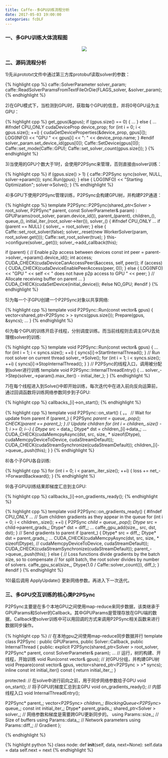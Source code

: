```yaml
---
title: Caffe--多GPU训练流程分析
date: 2017-05-03 19:00:00
categories: fcDLF
---
```


<script type="text/javascript" src="http://cdn.mathjax.org/mathjax/latest/MathJax.js?config=default"></script>

### 一、多GPU训练大体流程图

<center><img src="{{ site.baseurl }}/images/pdDLF/caffe_s2_1.png"></center>

### 二、源码流程分析

1)先从prototxt文件中通过第三方库protobuf读取solver的参数：

{% highlight cpp %}
  caffe::SolverParameter solver_param;
  caffe::ReadSolverParamsFromTextFileOrDie(FLAGS_solver, &solver_param);
{% endhighlight %}

2)在GPU模式下，当检测到GPU时，获取每个GPU的信息，并将0号GPU设为主GPU：

{% highlight cpp %}
  get_gpus(&gpus);
  if (gpus.size() == 0) {
    ...
  } else {
    ...
#ifndef CPU_ONLY
    cudaDeviceProp device_prop;
    for (int i = 0; i < gpus.size(); ++i) {
      cudaGetDeviceProperties(&device_prop, gpus[i]);
      LOG(INFO) << "GPU " << gpus[i] << ": " << device_prop.name;
    }
#endif
    solver_param.set_device_id(gpus[0]);
    Caffe::SetDevice(gpus[0]);
    Caffe::set_mode(Caffe::GPU);
    Caffe::set_solver_count(gpus.size());
  }
{% endhighlight %}

3)当使用的GPU个数大于1时，会使用P2PSync来管理，否则直接由solver训练：

{% highlight cpp %}
  if (gpus.size() > 1) {
    caffe::P2PSync<float> sync(solver, NULL, solver->param());
    sync.Run(gpus);
  } else {
    LOG(INFO) << "Starting Optimization";
    solver->Solve();
  }
{% endhighlight %}

4)多GPU下使用P2PSync管理训练，P2PSync会构建GPU树，并构建P2P通道：

{% highlight cpp %}
template<typename Dtype>
P2PSync<Dtype>::P2PSync(shared_ptr<Solver<Dtype> > root_solver,
                        P2PSync<Dtype>* parent, const SolverParameter& param)
    : GPUParams<Dtype>(root_solver, param.device_id()),
      parent_(parent),
      children_(),
      queue_(),
      initial_iter_(root_solver->iter()),
      solver_() {
#ifndef CPU_ONLY
  ...
  if (parent == NULL) {
    solver_ = root_solver;
  } else {
    Caffe::set_root_solver(false);
    solver_.reset(new WorkerSolver<Dtype>(param, root_solver.get()));
    Caffe::set_root_solver(true);
  }
  this->configure(solver_.get());
  solver_->add_callback(this);

  if (parent) {
    // Enable p2p access between devices
    const int peer = parent->solver_->param().device_id();
    int access;
    CUDA_CHECK(cudaDeviceCanAccessPeer(&access, self, peer));
    if (access) {
      CUDA_CHECK(cudaDeviceEnablePeerAccess(peer, 0));
    } else {
      LOG(INFO)<< "GPU " << self << " does not have p2p access to GPU " << peer;
    }
    // Allocate receiving buffer on parent
    ...
  }
  CUDA_CHECK(cudaSetDevice(initial_device));
#else
  NO_GPU;
#endif
}
{% endhighlight %}

5)为每一个子GPU创建一个P2PSync对象以共享网络:

{% highlight cpp %}
template<typename Dtype>
void P2PSync<Dtype>::Run(const vector<int>& gpus) {
  vector<shared_ptr<P2PSync<Dtype> > > syncs(gpus.size());
  Prepare(gpus, &syncs);
  ...
}
{% endhighlight %}

6)为每个GPU的训练开启子线程，分别调度训练。而当前线程则去调主GPU去处理根solver的训练:

{% highlight cpp %}
template<typename Dtype>
void P2PSync<Dtype>::Run(const vector<int>& gpus) {
  ...
  for (int i = 1; i < syncs.size(); ++i) {
    syncs[i]->StartInternalThread();
  }
  // Run root solver on current thread
  solver_->Solve();
  for (int i = 1; i < syncs.size(); ++i) {
    syncs[i]->StopInternalThread();
  }
}
// P2PSync的线程入口，调用被分配到solver进行训练
template<typename Dtype>
void P2PSync<Dtype>::InternalThreadEntry() {
  ...
  solver_->Step(solver_->param().max_iter() - initial_iter_);
}
{% endhighlight %}

7)在每个线程进入到Solve()中即开始训练，每次迭代中在进入前向反向运算前，通过回调函数将训练网络参数同步到子GPU:

{% highlight cpp %}
callbacks_[i]->on_start();
{% endhighlight %}

{% highlight cpp %}
template<typename Dtype>
void P2PSync<Dtype>::on_start() {
  。。
  // Wait for update from parent
  if (parent_) {
    P2PSync<Dtype> *parent = queue_.pop();
    CHECK(parent == parent_);
  }
  // Update children
  for (int i = children_.size() - 1; i >= 0; i--) {
    Dtype* src = data_;
    Dtype* dst = children_[i]->data_;
    ...
    CUDA_CHECK(cudaMemcpyAsync(dst, src, size_ * sizeof(Dtype),
        cudaMemcpyDeviceToDevice, cudaStreamDefault));
    CUDA_CHECK(cudaStreamSynchronize(cudaStreamDefault));
    children_[i]->queue_.push(this);
  }
}
{% endhighlight %}

8)各个子GPU各自训练:

{% highlight cpp %}
for (int i = 0; i < param_.iter_size(); ++i) {
  loss += net_->ForwardBackward();
}
{% endhighlight %}

9)各子GPU训练结果即梯度汇总到主GPU:

{% highlight cpp %}
callbacks_[i]->on_gradients_ready();
{% endhighlight %}

{% highlight cpp %}
template<typename Dtype>
void P2PSync<Dtype>::on_gradients_ready() {
#ifndef CPU_ONLY
  ...
  // Sum children gradients as they appear in the queue
  for (int i = 0; i < children_.size(); ++i) {
    P2PSync<Dtype> *child = queue_.pop();
    Dtype* src = child->parent_grads_;
    Dtype* dst = diff_;
    ...
    caffe_gpu_add(size_, src, dst, dst);
  }
  // Send gradients to parent
  if (parent_) {
    Dtype* src = diff_;
    Dtype* dst = parent_grads_;
    ...
    CUDA_CHECK(cudaMemcpyAsync(dst, src, size_ * sizeof(Dtype),  //
        cudaMemcpyDeviceToDevice, cudaStreamDefault));
    CUDA_CHECK(cudaStreamSynchronize(cudaStreamDefault));
    parent_->queue_.push(this);
  } else {
    // Loss functions divide gradients by the batch size, so to compensate
    // for split batch, the root solver divides by number of solvers.
    caffe_gpu_scal(size_, Dtype(1.0 / Caffe::solver_count()), diff_);
  }
#endif
}
{% endhighlight %}

10)最后调用 ApplyUpdate() 更新网络参数。再进入下一次迭代。

### 三、多GPU交互训练的核心类P2PSync

P2PSync主要是在多个本地GPU之间使用map-reduce来同步数据，该类继承于GPUParams和Solver的Callback。其中GPUParams是管理存放在GPU端的数据，Callback使solver训练中可以用回调的方式来调用P2PSync相关函数来进行数据同步操作。

{% highlight cpp %}
// 在本地gpu之间使用map-reduce同步数据并行
template<typename Dtype>
class P2PSync : public GPUParams<Dtype>, public Solver<Dtype>::Callback,
    public InternalThread {
 public:
  explicit P2PSync(shared_ptr<Solver<Dtype> > root_solver,
                   P2PSync<Dtype>* parent, const SolverParameter& param);
  ...
  // 运行，树的构建、开线程，开始训练
  void Run(const vector<int>& gpus);
  // 对GPU分组，并构建GPU树
  void Prepare(const vector<int>& gpus,
               vector<shared_ptr<P2PSync<Dtype> > >* syncs);
  inline const int initial_iter() const { return initial_iter_; }

 protected:
  // 在solve中进行前向之前，用于同步网络参数给子GPU
  void on_start();
  // 将子GPU的梯度汇总到主GPU
  void on_gradients_ready();
  // 内部线程入口
  void InternalThreadEntry();

  P2PSync<Dtype>* parent_;
  vector<P2PSync<Dtype>*> children_;
  BlockingQueue<P2PSync<Dtype>*> queue_;
  const int initial_iter_;
  Dtype* parent_grads_;
  shared_ptr<Solver<Dtype> > solver_;
  // 网络参数和梯度是需要跨GPU更新同步的。
  using Params<Dtype>::size_; // Size of buffers
  using Params<Dtype>::data_; // Network parameters
  using Params<Dtype>::diff_; // Gradient
};

{% endhighlight %}

{% highlight python %}
class node:
    def __init__(self, data, next=None):
        self.data = data
        self.next = next
{% endhighlight %}
